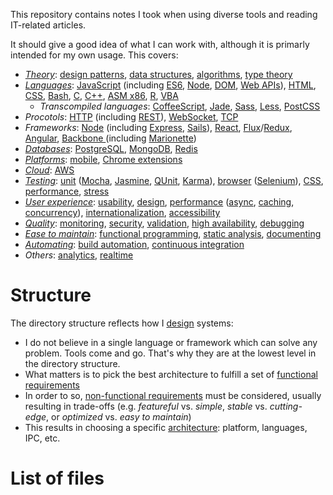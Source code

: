 This repository contains notes I took when using diverse tools and reading IT-related articles.

It should give a good idea of what I can work with, although it is primarly intended for my own usage.
This covers:
  - _[Theory](Theory)_: [design patterns](Theory), [data structures](Theory/Modelling/data_structures.theory.txt), [algorithms](Theory/Algorithms), [type theory](Theory/Types)
  - _[Languages]()_: [JavaScript]() (including [ES6](), [Node](), [DOM](), [Web APIs]()), [HTML](), [CSS](), [Bash](), [C](), [C++](), [ASM x86](), [R](), [VBA]()
     - _Transcompiled languages_: [CoffeeScript](), [Jade](), [Sass](), [Less](), [PostCSS]()
  - _Procotols_: [HTTP]() (including [REST]()), [WebSocket](), [TCP]()
  - _Frameworks_: [Node]() (including [Express](), [Sails]()), [React](), [Flux]()/[Redux](), [Angular](), [Backbone ]()(including [Marionette]())
  - _[Databases]()_: [PostgreSQL](), [MongoDB](), [Redis]()
  - _[Platforms]()_: [mobile](), [Chrome extensions]()
  - _[Cloud]()_: [AWS]()
  - _[Testing]()_: [unit]() ([Mocha](), [Jasmine](), [QUnit](), [Karma]()), [browser]() ([Selenium]()), [CSS](), [performance](), [stress]()
  - _[User experience]()_: [usability](), [design](), [performance]() ([async](), [caching](), [concurrency]()), [internationalization](), [accessibility]()
  - _[Quality]()_: [monitoring](), [security](), [validation](), [high availability](), [debugging]()
  - _[Ease to maintain]()_: [functional programming](), [static analysis](), [documenting]()
  - _[Automating]()_: [build automation](), [continuous integration]()
  - _Others_: [analytics](), [realtime]()

# Structure #

The directory structure reflects how I [design](Theory) systems:
  - I do not believe in a single language or framework which can solve any problem. Tools come and go. That's why they are at the lowest level in the directory structure.
  - What matters is to pick the best architecture to fulfill a set of [functional requirements](Functional_requirements)
  - In order to so, [non-functional requirements](Non_functional_requirements) must be considered, usually resulting in trade-offs (e.g. _featureful_ vs. _simple_, _stable_ vs. _cutting-edge_, or _optimized_ vs. _easy to maintain_)
  - This results in choosing a specific [architecture](Architecture): platform, languages, IPC, etc.

# List of files #
